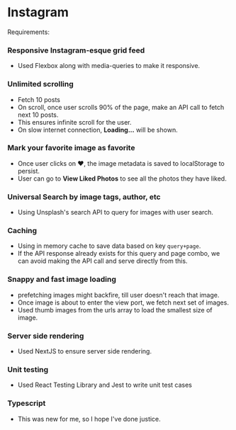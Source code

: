 
# Instagram

  Requirements:

### Responsive Instagram-esque grid feed
- Used Flexbox along with media-queries to make it responsive. 

### Unlimited scrolling
- Fetch 10 posts
- On scroll, once user scrolls 90% of the page, make an API call to fetch next 10 posts.
- This ensures infinite scroll for the user.
- On slow internet connection, <b>Loading...</b> will be shown.

### Mark your favorite image as favorite
- Once user clicks on ❤️, the image metadata is saved to localStorage to persist.
- User can go to <b>View Liked Photos</b> to see all the photos they have liked.

### Universal Search by image tags, author, etc
- Using Unsplash's search API to query for images with user search.

### Caching
- Using in memory cache to save data based on key `query+page`.
- If the API response already exists for this query and page combo, we can avoid making the API call and serve directly from this.
### Snappy and fast image loading
- prefetching images might backfire, till user doesn't reach that image.
- Once image is about to enter the view port, we fetch next set of images.
- Used thumb images from the urls array to load the smallest size of image.
### Server side rendering
- Used NextJS to ensure server side rendering.
### Unit testing
- Used React Testing Library and Jest to write unit test cases
### Typescript
- This was new for me, so I hope I've done justice.